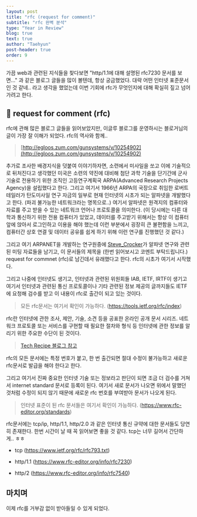 ```yaml
---
layout: post
title: "rfc (request for comment)"
subtitle: "rfc 완벽 분석"
type: "Year in Review"
blog: true
text: true
author: "Taehyun"
post-header: true
order: 9
---
```


가끔 web과 관련된 지식들을 찾다보면 "http/1.1에 대해 설명된 rfc7230 문서를 보면..." 과 같은 블로그 글들을 많이 볼텐데, 항상 궁금했었다. 대략 어떤 인터넷 표준문서인 것 같네.. 라고 생각을 했었는데 이번 기회에 rfc가 무엇인지에 대해 확실히 짚고 넘어가려고 한다.

## 🍏 request for comment (rfc)

rfc에 관해 많은 블로그 글들을 읽어보았지만, 이글루 블로그를 운영하시는 블로거님의 글이 가장 잘 이해가 되었다. rfc의 역사와 함께..

> [http://egloos.zum.com/gunsystems/v/10254902](http://egloos.zum.com/gunsystems/v/10254902)

추가로 조사한 배경지식을 덧붙여 이야기하자면, 소련에서 미사일을 쏘고 이에 기술적으로 뒤처진다고 생각했던 미국은 소련의 약진에 대비해 첨단 과학 기술을 단기간에 군사 기술로 전용하기 위한 조직인 고등연구계획국 ARPA(Advanced Research Projects Agency)을 설립했다고 한다. 그리고 여기서 1966년 ARPA의 국장으로 취임한 로버트 테일러가 탄도미사일 연구 자금의 일부로 현재 인터넷의 시초가 되는 알파넷을 개발했다고 한다. (파괴 불가능한 네트워크라는 명목으로..) 여기서 알파넷은 원격지의 컴퓨터와 자료를 주고 받을 수 있는 네트워크 언어나 프로토콜을 의미한다. (이 당시에는 다른 대학과 통신하기 위한 전용 컴퓨터가 있었고, 데이터를 주고받기 위해서는 항상 이 컴퓨터 앞에 앉아서 로그인하고 이용을 해야 했는데 이런 부분에서 굉장히 큰 불편함을 느끼고, 컴퓨터간 상호 연결 및 데이터 공유를 쉽게 하기 위해 이런 연구를 진행했던 것 같다.)

그리고 여기 ARPANET을 개발하는 연구원중에 [Steve_Crocker](https://en.wikipedia.org/wiki/Steve_Crocker)가 알파넷 연구와 관련된 미팅 자료들을 남기고, 이 문서들의 제목을 (한번 읽어보시고 코멘트 부탁드립니다.) request for commnet (rfc)로 남긴데서 유래했다고 한다. rfc의 시초가 여기서 시작했다.

그리고 나중에 인터넷도 생기고, 인터넷과 관련된 위원회들 IAB, IETF, IRTF이 생기고 여기서 인터넷과 관련된 통신 프로토콜이나 기타 관련된 정보 제공의 글까지들도 IETF에 요청해 검수를 받고 이 내용이 rfc로 출간이 되고 있는 것이다.

> 모든 rfc문서는 여기서 확인이 가능하다. (https://tools.ietf.org/rfc/index)

rfc란 인터넷에 관한 조사, 제안, 기술, 소견 등을 공표한 온라인 공개 문서 시리즈. 네트워크 프로토콜 또는 서비스를 구현할 때 필요한 절차와 형식 등 인터넷에 관한 정보를 알리기 위한 주요한 수단이 된 것이다.
> [Tech Recipe 블로그 참고](https://m.blog.naver.com/PostView.nhn?blogId=yeojh1&logNo=220326701812&proxyReferer=https:%2F%2Fwww.google.com%2F)

rfc의 모든 문서에는 특정 번호가 붙고, 한 번 출간되면 절대 수정이 불가능하고 새로운 rfc문서로 발급을 해야 한다고 한다.

그리고 여기서 진짜 중요한 인터넷 기술 또는 정보라고 판단이 되면 조금 더 검수를 거쳐서 internet standard 문서로 등록이 된다. 여기서 새로 문서가 나오면 위에서 말했던 것처럼 수정이 되지 않기 때문에 새로운 rfc 번호를 부여받아 문서가 나오게 된다.
> 인터넷 표준이 된 rfc 문서들은 여기서 확인이 가능하다. (https://www.rfc-editor.org/standards)

rfc문서에는 tcp/ip, http/1.1, http/2.0 과 같은 인터넷 통신 규약에 대한 문서들도 당연히 존재한다. 한번 시간이 날 때 꼭 읽어보면 좋을 것 같다. tcp는 너무 길어서 간단하게.. ㅎㅎ

* tcp  (https://www.ietf.org/rfc/rfc793.txt)

* http/1.1 (https://www.rfc-editor.org/info/rfc7230)

* http/2 (https://www.rfc-editor.org/info/rfc7540)

## 마치며

이제 rfc를 거부감 없이 받아들일 수 있게 되었다.